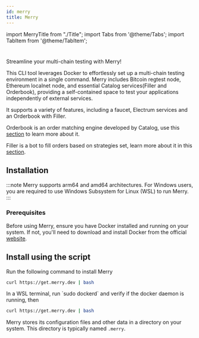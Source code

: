 ```yaml
---
id: merry
title: Merry
---
```


import MerryTitle from "./Title";
import Tabs from '@theme/Tabs';
import TabItem from '@theme/TabItem';

# <MerryTitle />

Streamline your multi-chain testing with Merry!

This CLI tool leverages Docker to effortlessly set up a multi-chain testing environment in a single command. Merry includes Bitcoin regtest node, Ethereum localnet node, and essential Catalog services(Filler and Orderbook), providing a self-contained space to test your applications independently of external services.

It supports a variety of features, including a faucet, Electrum services and an Orderbook with Filler.

Orderbook is an order matching engine developed by Catalog, use this [section](/docs/developers/api/GardenAPI.md) to learn more about it.

Filler is a bot to fill orders based on strategies set, learn more about it in this [section](/docs/developers/api/GardenAPI.md).

## Installation

:::note
Merry supports arm64 and amd64 architectures. For Windows users, you are required to use Windows Subsystem for Linux (WSL) to run Merry.
:::

### Prerequisites

Before using Merry, ensure you have Docker installed and running on your system. If not, you'll need to download and install Docker from the official [website](https://www.docker.com).

## Install using the script

<Tabs>
<TabItem value="unix" label="Linux & MacOS" default>
Run the following command to install Merry

```bash
curl https://get.merry.dev | bash
```

</TabItem>
<TabItem value="windows" label="Windows">
In a WSL terminal, run `sudo dockerd` and verify if the docker daemon is running, then

```bash
curl https://get.merry.dev | bash
```

</TabItem>
</Tabs>

Merry stores its configuration files and other data in a directory on your system. This directory is typically named `.merry`.
